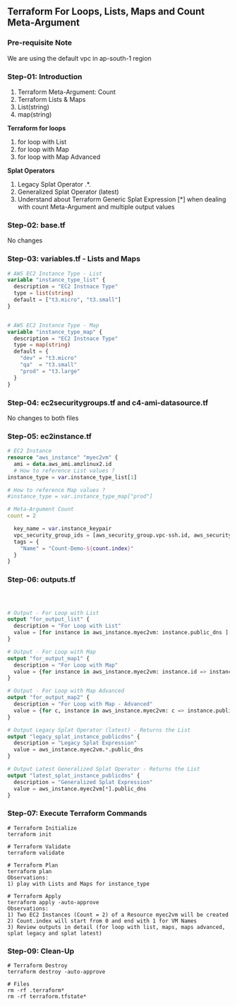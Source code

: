 ## Terraform For Loops, Lists, Maps and Count Meta-Argument
### Pre-requisite Note
We are using the default vpc in ap-south-1 region

### Step-01: Introduction
1. Terraform Meta-Argument: Count
2. Terraform Lists & Maps
3. List(string)
4. map(string)

<b>Terraform for loops</b>
1. for loop with List
2. for loop with Map
3. for loop with Map Advanced

<b>Splat Operators</b>
1. Legacy Splat Operator .*.
2. Generalized Splat Operator (latest)
3. Understand about Terraform Generic Splat Expression [*] when dealing with count Meta-Argument and multiple output values

### Step-02: base.tf
No changes

### Step-03: variables.tf - Lists and Maps
```terraform
# AWS EC2 Instance Type - List
variable "instance_type_list" {
  description = "EC2 Instnace Type"
  type = list(string)
  default = ["t3.micro", "t3.small"]
}


# AWS EC2 Instance Type - Map
variable "instance_type_map" {
  description = "EC2 Instnace Type"
  type = map(string)
  default = {
    "dev" = "t3.micro"
    "qa"  = "t3.small"
    "prod" = "t3.large"
  }
}

```
### Step-04: ec2securitygroups.tf and c4-ami-datasource.tf
No changes to both files

### Step-05: ec2instance.tf
```terraform
# EC2 Instance
resource "aws_instance" "myec2vm" {
  ami = data.aws_ami.amzlinux2.id 
  # How to reference List values ?
instance_type = var.instance_type_list[1]

# How to reference Map values ?
#instance_type = var.instance_type_map["prod"]

# Meta-Argument Count
count = 2

  key_name = var.instance_keypair
  vpc_security_group_ids = [aws_security_group.vpc-ssh.id, aws_security_group.vpc-web.id]  
  tags = {
    "Name" = "Count-Demo-${count.index}"
  }
}
```
### Step-06: outputs.tf
```terraform



# Output - For Loop with List
output "for_output_list" {
  description = "For Loop with List"
  value = [for instance in aws_instance.myec2vm: instance.public_dns ]
}

# Output - For Loop with Map
output "for_output_map1" {
  description = "For Loop with Map"
  value = {for instance in aws_instance.myec2vm: instance.id => instance.public_dns}
}

# Output - For Loop with Map Advanced
output "for_output_map2" {
  description = "For Loop with Map - Advanced"
  value = {for c, instance in aws_instance.myec2vm: c => instance.public_dns}
}

# Output Legacy Splat Operator (latest) - Returns the List
output "legacy_splat_instance_publicdns" {
  description = "Legacy Splat Expression"
  value = aws_instance.myec2vm.*.public_dns
}  

# Output Latest Generalized Splat Operator - Returns the List
output "latest_splat_instance_publicdns" {
  description = "Generalized Splat Expression"
  value = aws_instance.myec2vm[*].public_dns
}
```

### Step-07: Execute Terraform Commands
```
# Terraform Initialize
terraform init

# Terraform Validate
terraform validate

# Terraform Plan
terraform plan
Observations: 
1) play with Lists and Maps for instance_type

# Terraform Apply
terraform apply -auto-approve
Observations: 
1) Two EC2 Instances (Count = 2) of a Resource myec2vm will be created
2) Count.index will start from 0 and end with 1 for VM Names
3) Review outputs in detail (for loop with list, maps, maps advanced, splat legacy and splat latest)

```

### Step-09: Clean-Up

```
# Terraform Destroy
terraform destroy -auto-approve

# Files
rm -rf .terraform*
rm -rf terraform.tfstate*
```
